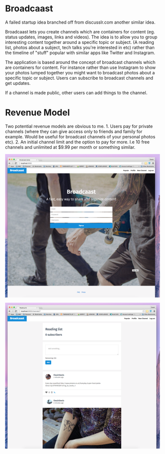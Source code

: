 # Broadcaast

A failed startup idea branched off from discusslr.com another similar idea.

Broadcaast lets you create channels which are containers for content (eg. status updates, images, links and videos). The idea is to allow you to group interesting content together around a specific topic or subject. (A reading list, photos about a subject, tech talks you're interested in etc) rather than the timeline of "stuff" popular with similar apps like Twitter and Instagram.

The application is based around the concept of broadcast channels which are containers for content. For instance rather than use Instagram to show your photos lumped together you might want to broadcast photos about a specific topic or subject. Users can subscribe to broadcast channels and get updates. 

If a channel is made public, other users can add things to the channel.

# Revenue Model

Two potential revenue models are obvious to me. 1. Users pay for private channels (where they can give access only to friends and family for example. Would be useful for broadcast channels of your personal photos etc). 2. An initial channel limit and the option to pay for more. I.e 10 free channels and unlimited at $9.99 per month or something similar. 

![](https://raw.githubusercontent.com/owainlewis/broadcaast/master/public/images/press/home.png)

![](https://raw.githubusercontent.com/owainlewis/broadcaast/master/public/images/press/app.png)


